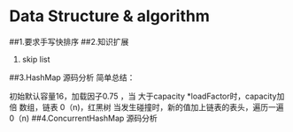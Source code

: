 # Data Structure & algorithm
##1.要求手写快排序
##2.知识扩展
1. skip list

##3.HashMap 源码分析
简单总结：

初始默认容量16，加载因子0.75 ，当 大于capacity *loadFactor时，capacity加倍
数组，链表 0（n)，红黑树
当发生碰撞时，新的值加上链表的表头，遍历一遍0（n)
##4.ConcurrentHashMap 源码分析



